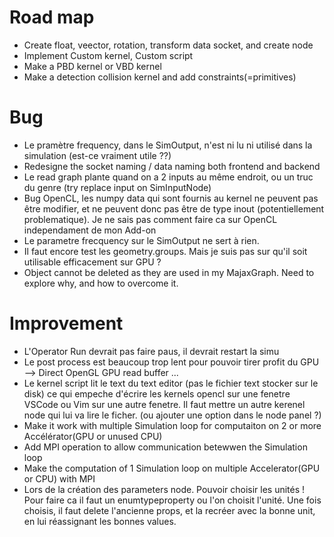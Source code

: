 # Road map
- Create float, veector, rotation, transform data socket, and create node
- Implement Custom kernel, Custom script
- Make a PBD kernel or VBD kernel
- Make a detection collision kernel and add constraints(=primitives)

# Bug
- Le pramètre frequency, dans le SimOutput, n'est ni lu ni utilisé dans la simulation (est-ce vraiment utile ??)
- Redesigne the socket naming / data naming both frontend and backend
- Le read graph plante quand on a 2 inputs au même endroit, ou un truc du genre (try replace input on SimInputNode)
- Bug OpenCL, les numpy data qui sont fournis au kernel ne peuvent pas être modifier, et ne peuvent donc pas être de type inout (potentiellement problematique). Je ne sais pas comment faire ca sur OpenCL independament de mon Add-on
- Le parametre frecquency sur le SimOutput ne sert à rien.
- Il faut encore test les geometry.groups. Mais je suis pas sur qu'il soit utilisable efficacement sur GPU ?
- Object cannot be deleted as they are used in my MajaxGraph. Need to explore why, and how to overcome it.

# Improvement
- L'Operator Run devrait pas faire paus, il devrait restart la simu
- Le post process est beaucoup trop lent pour pouvoir tirer profit du GPU --> Direct OpenGL GPU read buffer ...
- Le kernel script lit le text du text editor (pas le fichier text stocker sur le disk) ce qui empeche d'écrire les kernels opencl sur une fenetre VSCode ou Vim sur une autre fenetre. Il faut mettre un autre kerenel node qui lui va lire le ficher. (ou ajouter une option dans le node panel ?)
- Make it work with multiple Simulation loop for computaiton on 2 or more Accélérator(GPU or unused CPU)
- Add MPI operation to allow communication betewwen the Simulation loop
- Make the computation of 1 Simulation loop on multiple Accelerator(GPU or CPU) with MPI
- Lors de la création des parameters node. Pouvoir choisir les unités ! Pour faire ca il faut un enumtypeproperty ou l'on choisit l'unité. Une fois choisis, il faut delete l'ancienne props, et la recréer avec la bonne unit, en lui réassignant les bonnes values.